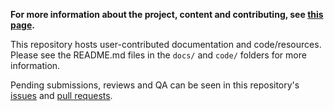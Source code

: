 **For more information about the project, content and contributing, see [this page](https://qubes-community.github.io/).**

This repository hosts user-contributed documentation and code/resources. Please see the README.md files in the `docs/` and `code/` folders for more information.

Pending submissions, reviews and QA can be seen in this repository's [issues](https://github.com/Qubes-Community/Contents/issues) and [pull requests](https://github.com/Qubes-Community/Contents/pulls).

